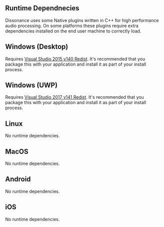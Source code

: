 ## Runtime Dependnecies

Dissonance uses some Native plugins written in C++ for high performance audio processing. On some platforms these plugins require extra dependencies installed on the end user machine to correctly load.

## Windows (Desktop)

Requires [Visual Studio 2015 v140 Redist](https://www.microsoft.com/en-gb/download/details.aspx?id=48145). It's recommended that you package this with your application and install it as part of your install process.

## Windows (UWP)

Requires [Visual Studio 2017 v141 Redist](https://www.visualstudio.com/downloads/#title-90c66ddff7b7862f11eca8ffc80762c5). It's recommended that you package this with your application and install it as part of your install process.

## Linux

No runtime dependencies.

## MacOS

No runtime dependencies.

## Android

No runtime dependencies.

## iOS

No runtime dependencies.